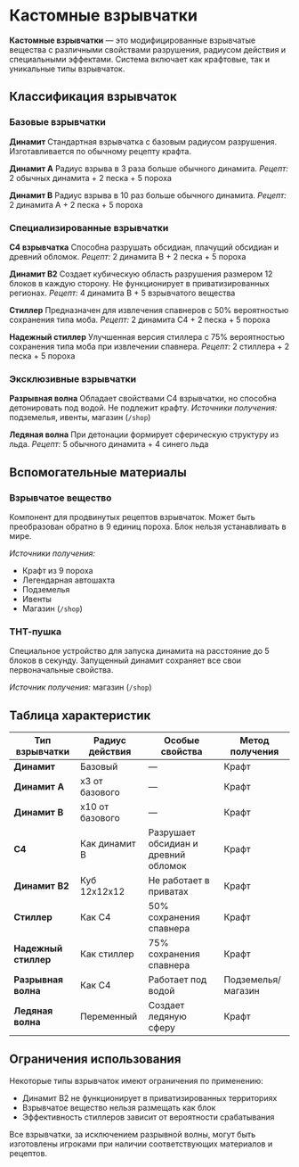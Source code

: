 # Кастомные взрывчатки

**Кастомные взрывчатки** — это модифицированные взрывчатые вещества с различными свойствами разрушения, радиусом действия и специальными эффектами. Система включает как крафтовые, так и уникальные типы взрывчаток.

## Классификация взрывчаток

### Базовые взрывчатки

**Динамит**
Стандартная взрывчатка с базовым радиусом разрушения. Изготавливается по обычному рецепту крафта.

**Динамит А**
Радиус взрыва в 3 раза больше обычного динамита.
*Рецепт:* 2 обычных динамита + 2 песка + 5 пороха

**Динамит B**
Радиус взрыва в 10 раз больше обычного динамита.
*Рецепт:* 2 динамита А + 2 песка + 5 пороха

### Специализированные взрывчатки

**С4 взрывчатка**
Способна разрушать обсидиан, плачущий обсидиан и древний обломок.
*Рецепт:* 2 динамита В + 2 песка + 5 пороха

**Динамит В2**
Создает кубическую область разрушения размером 12 блоков в каждую сторону. Не функционирует в приватизированных регионах.
*Рецепт:* 4 динамита В + 5 взрывчатого вещества

**Стиллер**
Предназначен для извлечения спавнеров с 50% вероятностью сохранения типа моба.
*Рецепт:* 2 динамита С4 + 2 песка + 5 пороха

**Надежный стиллер**
Улучшенная версия стиллера с 75% вероятностью сохранения типа моба при извлечении спавнера.
*Рецепт:* 2 стиллера + 2 песка + 5 пороха

### Эксклюзивные взрывчатки

**Разрывная волна**
Обладает свойствами С4 взрывчатки, но способна детонировать под водой. Не подлежит крафту.
*Источники получения:* подземелья, ивенты, магазин (`/shop`)

**Ледяная волна**
При детонации формирует сферическую структуру из льда.
*Рецепт:* 5 обычного динамита + 4 синего льда

## Вспомогательные материалы

### Взрывчатое вещество
Компонент для продвинутых рецептов взрывчаток. Может быть преобразован обратно в 9 единиц пороха. Блок нельзя устанавливать в мире.

*Источники получения:*
- Крафт из 9 пороха
- Легендарная автошахта
- Подземелья
- Ивенты
- Магазин (`/shop`)

### ТНТ-пушка
Специальное устройство для запуска динамита на расстояние до 5 блоков в секунду. Запущенный динамит сохраняет все свои первоначальные свойства.

*Источник получения:* магазин (`/shop`)

## Таблица характеристик

| Тип взрывчатки | Радиус действия | Особые свойства | Метод получения |
|----------------|-----------------|-----------------|-----------------|
| **Динамит** | Базовый | — | Крафт |
| **Динамит А** | x3 от базового | — | Крафт |
| **Динамит B** | x10 от базового | — | Крафт |
| **С4** | Как динамит B | Разрушает обсидиан и древний обломок | Крафт |
| **Динамит В2** | Куб 12x12x12 | Не работает в приватах | Крафт |
| **Стиллер** | Как С4 | 50% сохранения спавнера | Крафт |
| **Надежный стиллер** | Как стиллер | 75% сохранения спавнера | Крафт |
| **Разрывная волна** | Как С4 | Работает под водой | Подземелья/магазин |
| **Ледяная волна** | Переменный | Создает ледяную сферу | Крафт |

## Ограничения использования

Некоторые типы взрывчаток имеют ограничения по применению:
- Динамит В2 не функционирует в приватизированных территориях
- Взрывчатое вещество нельзя размещать как блок
- Эффективность стиллеров зависит от вероятности срабатывания

Все взрывчатки, за исключением разрывной волны, могут быть изготовлены игроками при наличии соответствующих материалов и рецептов.
